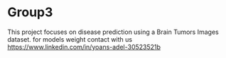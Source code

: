 # Group3
This project focuses on disease prediction using a Brain Tumors Images dataset.
for models weight contact with us https://www.linkedin.com/in/yoans-adel-30523521b
